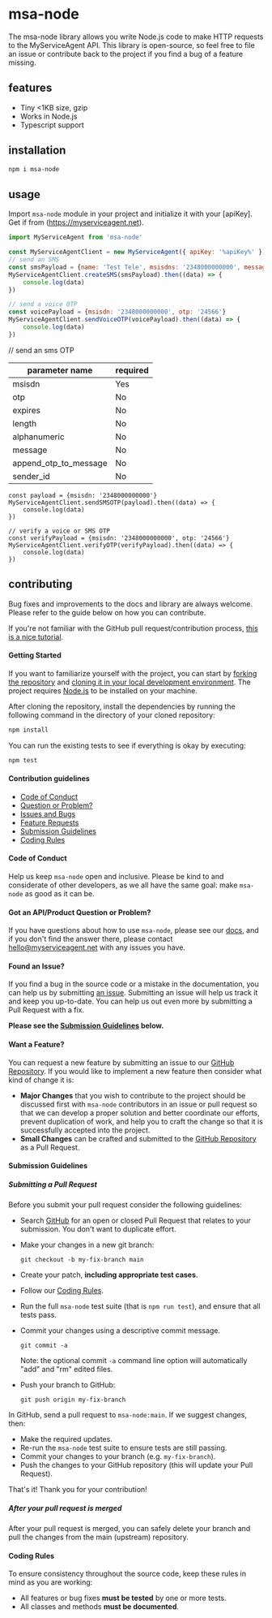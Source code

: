 # msa-node 
The msa-node library allows you write Node.js code to make HTTP requests to the MyServiceAgent API. This library is open-source, so feel free to file an issue or contribute back to the project if you find a bug of a feature missing.


## features
- Tiny <1KB size, gzip
- Works in Node.js
- Typescript support

## installation

```bash
npm i msa-node
```

## usage

Import `msa-node` module in your project and initialize it with your [apiKey]. Get if from (https://myserviceagent.net). 





```js
import MyServiceAgent from 'msa-node'

const MyServiceAgentClient = new MyServiceAgent({ apiKey: '%apiKey%' })
// send an SMS
const smsPayload = {name: 'Test Tele', msisdns: '2348000000000', message_text: 'Hello world!'}
MyServiceAgentClient.createSMS(smsPayload).then((data) => {
    console.log(data)
})

// send a voice OTP
const voicePayload = {msisdn: '2348000000000', otp: '24566'}
MyServiceAgentClient.sendVoiceOTP(voicePayload).then((data) => {
    console.log(data)
})
```
// send an sms OTP

| parameter name | required |
| --- | --- |
| msisdn |  Yes |
| otp | No |
| expires | No |
| length | No |
| alphanumeric | No |
| message | No |
| append_otp_to_message | No | 
| sender_id | No |
```
const payload = {msisdn: '2348000000000'}
MyServiceAgentClient.sendSMSOTP(payload).then((data) => {
    console.log(data)
})

// verify a voice or SMS OTP
const verifyPayload = {msisdn: '2348000000000', otp: '24566'}
MyServiceAgentClient.verifyOTP(verifyPayload).then((data) => {
    console.log(data)
})

```

## contributing

Bug fixes and improvements to the docs and library are always welcome. Please refer to the guide below on how you can contribute.

If you're not familiar with the GitHub pull request/contribution process, [this is a nice tutorial](https://gun.io/blog/how-to-github-fork-branch-and-pull-request/).

#### Getting Started

If you want to familiarize yourself with the project, you can start by [forking the repository](https://help.github.com/articles/fork-a-repo/) and [cloning it in your local development environment](https://help.github.com/articles/cloning-a-repository/). The project requires [Node.js](https://nodejs.org) to be installed on your machine.

After cloning the repository, install the dependencies by running the following command in the directory of your cloned repository:

```bash
npm install
```

You can run the existing tests to see if everything is okay by executing:

```bash
npm test
```
#### Contribution guidelines

 - [Code of Conduct](#coc)
 - [Question or Problem?](#question)
 - [Issues and Bugs](#issue)
 - [Feature Requests](#feature)
 - [Submission Guidelines](#submit)
 - [Coding Rules](#rules)


#### <a name="coc"></a> Code of Conduct

Help us keep `msa-node` open and inclusive. Please be kind to and considerate
of other developers, as we all have the same goal: make `msa-node` as good as
it can be.

#### <a name="question"></a> Got an API/Product Question or Problem?

If you have questions about how to use `msa-node`, please see our
[docs][docs-link], and if you don't find the answer there, please contact
[hello@myserviceagent.net](mailto:hello@myserviceagent.net) with any issues you have.

#### <a name="issue"></a> Found an Issue?

If you find a bug in the source code or a mistake in the documentation, you can
help us by submitting [an issue][issue-link].
Submitting an issue will help us track it and keep you up-to-date. You can help us out even more by submitting a Pull Request with
a fix.

**Please see the [Submission Guidelines](#submit) below.**

#### <a name="feature"></a> Want a Feature?

You can request a new feature by submitting an issue to our
[GitHub Repository][github]. If you would like to implement a new feature then
consider what kind of change it is:

* **Major Changes** that you wish to contribute to the project should be
  discussed first with `msa-node` contributors in an issue or pull request so
  that we can develop a proper solution and better coordinate our efforts,
  prevent duplication of work, and help you to craft the change so that it is
  successfully accepted into the project.
* **Small Changes** can be crafted and submitted to the
  [GitHub Repository][github] as a Pull Request.


#### <a name="submit"></a> Submission Guidelines


##### Submitting a Pull Request
Before you submit your pull request consider the following guidelines:

* Search [GitHub][github] for an open or closed Pull Request that relates to
  your submission. You don't want to duplicate effort.
* Make your changes in a new git branch:

    ```shell
    git checkout -b my-fix-branch main
    ```

* Create your patch, **including appropriate test cases**.
* Follow our [Coding Rules](#rules).
* Run the full `msa-node` test suite (that is `npm run test`), and ensure
  that all tests pass.
* Commit your changes using a descriptive commit message.

    ```shell
    git commit -a
    ```
  Note: the optional commit `-a` command line option will automatically "add"
  and "rm" edited files.


* Push your branch to GitHub:

    ```shell
    git push origin my-fix-branch
    ```

In GitHub, send a pull request to `msa-node:main`.
If we suggest changes, then:

* Make the required updates.
* Re-run the `msa-node` test suite to ensure tests are still passing.
* Commit your changes to your branch (e.g. `my-fix-branch`).
* Push the changes to your GitHub repository (this will update your Pull Request).

That's it! Thank you for your contribution!

##### After your pull request is merged

After your pull request is merged, you can safely delete your branch and pull
the changes from the main (upstream) repository.

#### <a name="rules"></a> Coding Rules

To ensure consistency throughout the source code, keep these rules in mind as
you are working:

* All features or bug fixes **must be tested** by one or more tests.
* All classes and methods **must be documented**.


[docs-link]: https://github.com/myserviceagent/msa-node
[issue-link]: https://github.com/myserviceagent/msa-node/issues/new
[github]: https://github.com/myserviceagent/msa-node
